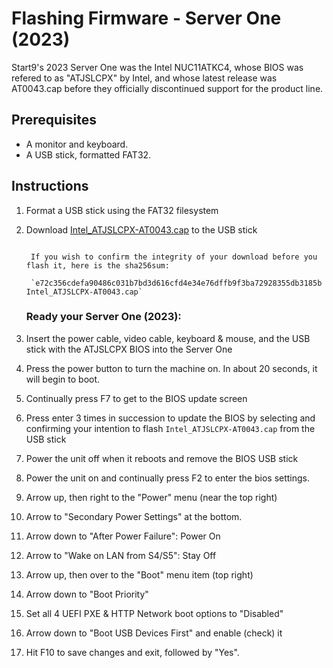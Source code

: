 # Flashing Firmware - Server One (2023)

Start9's 2023 Server One was the Intel NUC11ATKC4, whose BIOS was refered to as "ATJSLCPX" by Intel, and whose latest release was AT0043.cap before they officially discontinued support for the product line.

## Prerequisites

- A monitor and keyboard.
- A USB stick, formatted FAT32.

## Instructions

1. Format a USB stick using the FAT32 filesystem
1. Download [Intel_ATJSLCPX-AT0043.cap](assets/binaries/Intel_ATJSLCPX-AT0043.cap) to the USB stick

   ```admonish info

    If you wish to confirm the integrity of your download before you flash it, here is the sha256sum:

    `e72c356cdefa90486c031b7bd3d616cfd4e34e76dffb9f3ba72928355db3185b  Intel_ATJSLCPX-AT0043.cap`
   ```

   ### Ready your Server One (2023):

1. Insert the power cable, video cable, keyboard & mouse, and the USB stick with the ATJSLCPX BIOS into the Server One
1. Press the power button to turn the machine on. In about 20 seconds, it will begin to boot.
1. Continually press F7 to get to the BIOS update screen
1. Press enter 3 times in succession to update the BIOS by selecting and confirming your intention to flash `Intel_ATJSLCPX-AT0043.cap` from the USB stick

1. Power the unit off when it reboots and remove the BIOS USB stick
1. Power the unit on and continually press F2 to enter the bios settings.
1. Arrow up, then right to the "Power" menu (near the top right)
1. Arrow to "Secondary Power Settings" at the bottom.
1. Arrow down to "After Power Failure": Power On
1. Arrow to "Wake on LAN from S4/S5": Stay Off
1. Arrow up, then over to the "Boot" menu item (top right)
1. Arrow down to "Boot Priority"
1. Set all 4 UEFI PXE & HTTP Network boot options to "Disabled"
1. Arrow down to "Boot USB Devices First" and enable (check) it
1. Hit F10 to save changes and exit, followed by "Yes".
